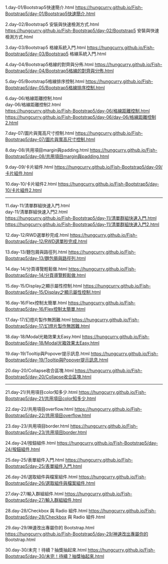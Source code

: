 1.day-01/Bootstrap5快速簡介.html
https://hungcurry.github.io/Fish-Bootstrap5/day-01/Bootstrap5快速簡介.html

2.day-02/Bootstrap5 安裝與快速檢測方式.html
https://hungcurry.github.io/Fish-Bootstrap5/day-02/Bootstrap5 安裝與快速檢測方式.html

3.day-03/Bootstrap5 格線系統入門.html
https://hungcurry.github.io/Fish-Bootstrap5/day-03/Bootstrap5 格線系統入門.html

4.day-04/Bootstrap5格線的對齊與分佈.html
https://hungcurry.github.io/Fish-Bootstrap5/day-04/Bootstrap5格線的對齊與分佈.html

5.day-05/Bootstrap5格線排序控制.html
https://hungcurry.github.io/Fish-Bootstrap5/day-05/Bootstrap5格線排序控制.html

6.day-06/格線距離控制.html <br>
  day-06/格線距離控制2.html  <br>
https://hungcurry.github.io/Fish-Bootstrap5/day-06/格線距離控制.html  <br>
https://hungcurry.github.io/Fish-Bootstrap5/day-06/day-06/格線距離控制2.html <br>

7.day-07/圖片與寬高尺寸控制.html
https://hungcurry.github.io/Fish-Bootstrap5/day-07/圖片與寬高尺寸控制.html

8.day-08/共用項目margin與padding.html
https://hungcurry.github.io/Fish-Bootstrap5/day-08/共用項目margin與padding.html

9.day-09/卡片組件.html
https://hungcurry.github.io/Fish-Bootstrap5/day-09/卡片組件.html

10.day-10/卡片組件2.html
 https://hungcurry.github.io/Fish-Bootstrap5/day-10/卡片組件2.html

 -------------------------------------------------------------------------------------

11.day-11/清單群組快速入門.html  <br>
   day-11/清單群組快速入門2.html  <br>
https://hungcurry.github.io/Fish-Bootstrap5/day-11/清單群組快速入門.html  <br>
https://hungcurry.github.io/Fish-Bootstrap5/day-11/清單群組快速入門2.html  <br>

12.day-12/RWD選單秒完成.html
https://hungcurry.github.io/Fish-Bootstrap5/day-12/RWD選單秒完成.html

13.day-13/麵包屑與路徑列.html
https://hungcurry.github.io/Fish-Bootstrap5/day-13/麵包屑與路徑列.html

14.day-14/分頁導覽輕鬆做.html
https://hungcurry.github.io/Fish-Bootstrap5/day-14/分頁導覽輕鬆做.html

15.day-15/Display之顯示屬性控制.html
https://hungcurry.github.io/Fish-Bootstrap5/day-15/Display之顯示屬性控制.html

16.day-16/Flex控制太簡單.html
https://hungcurry.github.io/Fish-Bootstrap5/day-16/Flex控制太簡單.html

17.day-17/幻燈片製作無困難.html
https://hungcurry.github.io/Fish-Bootstrap5/day-17/幻燈片製作無困難.html

18.day-18/Modal光箱效果太Easy.html
https://hungcurry.github.io/Fish-Bootstrap5/day-18/Modal光箱效果太Easy.html

19.day-19/Tooltip與Popover提示訊息.html
https://hungcurry.github.io/Fish-Bootstrap5/day-19/Tooltip與Popover提示訊息.html

20.day-20/Collapse收合區塊.html
https://hungcurry.github.io/Fish-Bootstrap5/day-20/Collapse收合區塊.html

 -------------------------------------------------------------------------------------

21.day-21/共用項目color知多少.html
 https://hungcurry.github.io/Fish-Bootstrap5/day-21/共用項目color知多少.html

22.day-22/共用項目overflow.html
 https://hungcurry.github.io/Fish-Bootstrap5/day-22/共用項目overflow.html

23.day-23/共用項目border.html
 https://hungcurry.github.io/Fish-Bootstrap5/day-23/共用項目border.html

24.day-24/按鈕組件.html
 https://hungcurry.github.io/Fish-Bootstrap5/day-24/按鈕組件.html

25.day-25/表單組件入門.html
 https://hungcurry.github.io/Fish-Bootstrap5/day-25/表單組件入門.html

26.day-26/選取組件與檔案組件.html
 https://hungcurry.github.io/Fish-Bootstrap5/day-26/選取組件與檔案組件.html

27.day-27/輸入群組組件.html
 https://hungcurry.github.io/Fish-Bootstrap5/day-27/輸入群組組件.html

28.day-28/Checkbox 與 Radio 組件.html
 https://hungcurry.github.io/Fish-Bootstrap5/day-28/Checkbox 與 Radio 組件.html

29.day-29/神速改出專屬你的 Bootstrap.html
 https://hungcurry.github.io/Fish-Bootstrap5/day-29/神速改出專屬你的 Bootstrap.html

30.day-30/未完！待續？抽獎抽起來.html
 https://hungcurry.github.io/Fish-Bootstrap5/day-30/未完！待續？抽獎抽起來.html
